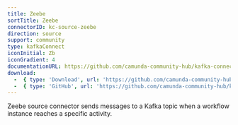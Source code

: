```yaml
---
title: Zeebe
sortTitle: Zeebe
connectorID: kc-source-zeebe
direction: source
support: community
type: kafkaConnect
iconInitial: Zb
iconGradient: 4
documentationURL: https://github.com/camunda-community-hub/kafka-connect-zeebe
download:
  -  { type: 'Download', url: 'https://github.com/camunda-community-hub/kafka-connect-zeebe/releases' }
  -  { type: 'GitHub', url: 'https://github.com/camunda-community-hub/kafka-connect-zeebe' }
---
```

Zeebe source connector sends messages to a Kafka topic when a workflow instance reaches a specific activity.


